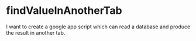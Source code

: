 # findValueInAnotherTab
I want to create a google app script which can read a database and produce the result in another tab. 
